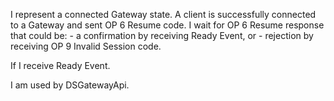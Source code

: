 I represent a connected Gateway state.
A client is successfully connected to a Gateway and sent OP 6 Resume code.
I wait for OP 6 Resume response that could be:
	- a confirmation by receiving Ready Event, or
	- rejection by receiving OP 9 Invalid Session code.

If I receive Ready Event.

I am used by DSGatewayApi.